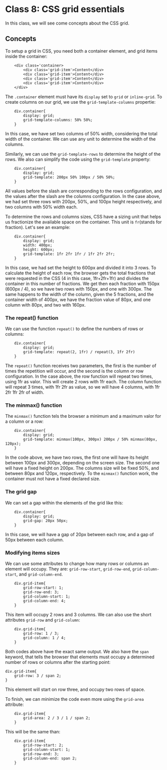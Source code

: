 # Class 8: CSS grid essentials

In this class, we will see come concepts about the CSS grid.

## Concepts

To setup a grid in CSS, you need both a container element, and grid items inside the container:

        <div class='container>
            <div class='grid-item'>Content</div>
            <div class='grid-item'>Content</div>
            <div class='grid-item'>Content</div>
            <div class='grid-item'>Content</div>
        </div>

The `.container` element must have its `display` set to `grid` or `inline-grid`.
To create columns on our grid, we use the `grid-template-columns` propertie: 

        div.container{
            display: grid;
            grid-template-columns: 50% 50%;
        }

In this case, we have set two columns of 50% width, considering the total width of the container. We can use any unit to determine the width of the columns.

Similarly, we can use the `grid-template-rows` to determine the height of the rows. We also can simplify the code using the `grid-template` property: 

        div.container{
            display: grid;
            grid-template: 200px 50% 100px / 50% 50%; 
        }

All values before the slash are corresponding to the rows configuration, and the values after the slash are the columns configuration. In the case above, we had set three rows with 200px, 50%, and 100px height respectively, and two columns with 50% width each.

To determine the rows and columns sizes, CSS have a sizing unit that helps us fractionize the available space on the container. This unit is `fr`(stands for fraction). Let's see an example:

        div.container{
            display: grid;
            width: 400px;
            height: 600px;
            grid-template: 1fr 2fr 1fr / 1fr 2fr 2fr;
        }

In this case, we had set the height to 600px and divided it into 3 rows. To calculate the height of each row, the browser gets the total fractions that were requested in the CSS (4 in this case, 1fr+2fr+1fr) and divides the container in this number of fractions. We get then each fraction with 150px (600px / 4), so we have two rows with 150px, and one with 300px. The same happens to the width of the column, given the 5 fractions, and the container width of 400px, we have the fraction value of 80px, and one column with 80px, and two with 160px.

### The repeat() function

We can use the function `repeat()` to define the numbers of rows or columns:

        div.container{
            display: grid;
            grid-template: repeat(2, 1fr) / repeat(3, 1fr 2fr)
        }

The `repeat()` function receives two parameters, the first is the number of times the repetition will occur, and the second is the column or row configuration. In the case above, the row function will repeat two times, using 1fr as valor. This will create 2 rows with 1fr each. The column function will repeat 3 times, with 1fr 2fr as value, so we will have 4 columns, with 1fr 2fr 1fr 2fr of width.

### The minmax() function

The `minmax()` function tels the browser a minimum and a maximum valor for a column or a row:

        div.container{
            display: grid;
            grid-template: minmax(100px, 300px) 200px / 50% minmax(80px, 120px);
        }

In the code above, we have two rows, the first one will have its height between 100px and 300px, depending on the screen size. The second one will have a fixed height on 200px. The columns size will be fixed 50%, and between 80px and 120px, respectively. To the `minmax()` function work, the container must not have a fixed declared size.

### The grid gap

We can set a gap within the elements of the grid like this:

        div.container{
            display: grid;
            grid-gap: 20px 50px;
        }

In this case, we will have a gap of 20px between each row, and a gap of 50px between each column.

### Modifying items sizes

We can use some attributes to change how many rows or columns an element will occupy. They are: `grid-row-start`, `grid-row-end`, `grid-column-start`, and `grid-column-end`.

        div.grid-item{
            grid-row-start: 1;
            grid-row-end: 3;
            grid-column-start: 1;
            grid-column-end: 4;
        }

This item will occupy 2 rows and 3 columns. We can also use the short attributes `grid-row` and `grid-column`:

        div.grid-item{
            grid-row: 1 / 3;
            grid-column: 1 / 4;
        }

Both codes above have the exact same output. We also have the `span` keyword, that tells the browser that elements must occupy a determined number of rows or columns after the starting point:

    div.grid-item{
        grid-row: 3 / span 2;
    }

This element will start on row three, and occupy two rows of space.

To finish, we can minimize the code even more using the `grid-area` attribute:

        div.grid-item{
            grid-area: 2 / 3 / 1 / span 2;
        }

This will be the same than:

        div.grid-item{
            grid-row-start: 2;
            grid-column-start: 1;
            grid-row-end: 3;
            grid-column-end: span 2;
        }
